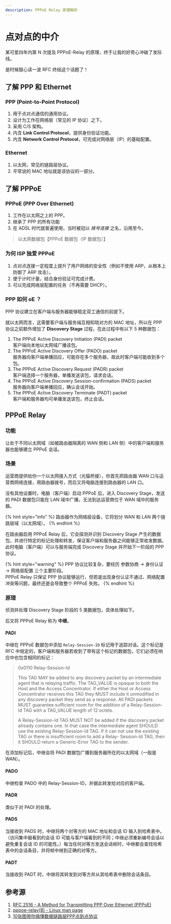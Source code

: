 ```yaml
---
description: PPPoE Relay 原理解析
---
```


# 点对点的中介

某可爱四年内第 N 次提及 PPPoE-Relay 的原理，终于让我的好奇心冲破了发际线。

是时候狠心读一波 RFC 终结这个话题了！

## 了解 PPP 和 Ethernet

### PPP (Point-to-Point Protocol)

1. 用于点对点通信的通用协议。
2. 设计为工作在网络层（常见的 IP 协议）之下。
3. 采用 C/S 架构。
4. 内含 **Link Control Protocol**，提供身份验证功能。
5. 内含 **Network Control Protocol**，可完成对网络层（IP）的基础配置。

### **Ethernet**

1. 以太网，常见的链路层协议。
2. 平常说的 MAC 地址就是该协议的一部分。&#x20;

## 了解 PPPoE

### PPPoE (PPP Over Ethernet)

1. 工作在以太网之上的 PPP。
2. 继承了 PPP 的所有功能
3. 在 ADSL 时代就普遍使用，当时被冠以 _拨号连接_ 之名，沿用至今。

> 以太网数据包【PPPoE 数据包（IP 数据包）】

### 为何 ISP 独爱 PPPoE

1. 点对点连接一定程度上提升了用户网络的安全性（例如不使用 ARP，从根本上防御了 ARP 攻击）。
2. 便于计时计量，结合身份验证可完成计费。
3. 可以完成网络层配置的任务（不再需要 DHCP）。

### PPP 如何 oE ？

PPP 协议建立在客户端与服务器能够稳定双工通信的前提下。

就以太网而言，这需要客户端与服务端互相知晓对方的 MAC 地址，所以在 PPP 协议之前额外增加了 **Discovery Stage** 过程，在此过程中有以下 5 种数据包：

1. The PPPoE Active Discovery Initiation (PADI) packet\
   客户端向本地以太网域广播该包。
2. The PPPoE Active Discovery Offer (PADO) packet\
   服务器向客户端单播回应，可能存在多个服务器，故此时客户端可能收到多个包。
3. The PPPoE Active Discovery Request (PADR) packet\
   客户端选择一个服务器，单播发送该包，请求会话。
4. The PPPoE Active Discovery Session-confirmation (PADS) packet\
   服务器向客户端单播回应，确认会话开始。
5. The PPPoE Active Discovery Terminate (PADT) packet\
   客户端和服务器均可单播发送该包，终止会话。

## PPPoE Relay

### 功能

让处于不同以太网域（如被路由器隔离的 WAN 侧和 LAN 侧）中的客户端和服务器也能够建立 PPPoE 会话。

### 场景

运营商提供给你一个以太网接入方式（光猫桥接），你首先把路由器 WAN 口与运营商网络连接，用路由器拨号，而后又将电脑连接到路由器的 LAN 口。

没有其他设置时，电脑（客户端）启动 PPPoE 后，进入 Discovery Stage，发送的 PADI 数据包只能在 LAN 域中广播，无法到达运营商位于 WAN 域中的服务器。

{% hint style="info" %}
路由器作为网络层设备，它将划分 WAN 和 LAN 两个链路层域（以太网域）。
{% endhint %}

在路由器启用 PPPoE Relay 后，它会探测并识别 Discovery Stage 产生的数据包，并进行特定的标记处理和转发，保证客户端和服务器之间能够正常收发数据。此时电脑（客户端）可以与服务端完成 Discovery Stage 并开始下一阶段的 PPP 协议。

{% hint style="warning" %}
PPP 协议比较复杂，要经历 参数协商 -> 身份认证 -> 网络层配置 三个主要阶段。\
PPPoE Relay 只保证 PPP 协议能够运行，但若是出现身份认证不通过、网络配置冲突等问题，最终还是会导致整个 PPPoE 失败。
{% endhint %}

### 原理

侦测并处理 Discovery Stage 阶段的 5 类数据包，具体处理如下。

后文将 PPPoE Relay 称为 **中继**。

#### PADI

中继在 PPPoE 数据包中添加 `Relay-Session-ID` 标记用于追踪对话。这个标记是 RFC 中规定的，客户端和服务器若收到了带有这个标记的数据包，它们必须在响应中也包含相同的标记：

> 0x0110 Relay-Session-Id
>
> This TAG MAY be added to any discovery packet by an intermediate agent that is relaying traffic. The TAG\_VALUE is opaque to both the Host and the Access Concentrator. If either the Host or Access Concentrator receives this TAG they MUST include it unmodified in any discovery packet they send as a response. All PADI packets MUST guarantee sufficient room for the addition of a Relay-Session-Id TAG with a TAG\_VALUE length of 12 octets.
>
> A Relay-Session-Id TAG MUST NOT be added if the discovery packet already contains one. In that case the intermediate agent SHOULD use the existing Relay-Session-Id TAG. If it can not use the existing TAG or there is insufficient room to add a Relay- Session-Id TAG, then it SHOULD return a Generic-Error TAG to the sender.

在添加标记后，中继会将 PADI 数据包广播到服务器所在的以太网域（一般是 WAN）。

#### PADO

中继检查 PADO 中的 Relay-Session-ID，并据此转发给对应的客户端。

#### PADR

类似于对 PADI 的处理。

#### PADS

当接收到 PADS 时，中继将两个对等方的 MAC 地址和会话 ID 输入到哈希表中。（访问集中器看到的会话 ID 可能与客户端看到的不同；中继必须重新编号会话以避免重复会话 ID 的可能性。）每当任何对等方发送会话帧时，中继都会查找哈希表中的会话条目，并将帧中继到正确的对等方。

#### PADT

当接收到 PADT 时，中继将其转发到对等方并从其哈希表中删除会话条目。

## 参考源

1. [RFC 2516 - A Method for Transmitting PPP Over Ethernet (PPPoE)](https://datatracker.ietf.org/doc/html/rfc2516)
2. [pppoe-relay(8) - Linux man page](https://linux.die.net/man/8/pppoe-relay)
3. [10张图带你搞懂数据链路层PPP点到点协议](https://zhuanlan.zhihu.com/p/153515394)
